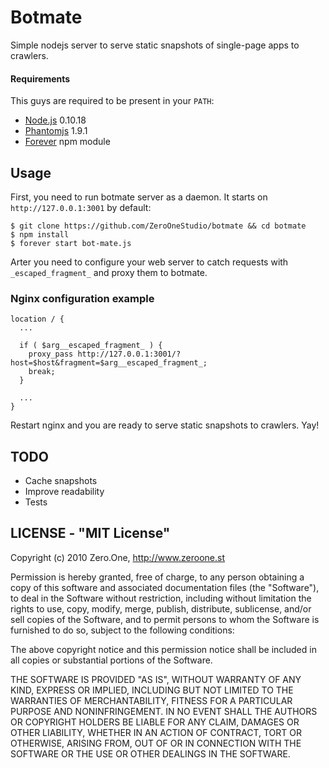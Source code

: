 # Botmate

Simple nodejs server to serve static snapshots of single-page apps to crawlers.

#### Requirements

This guys are required to be present in your `PATH`:

  - [Node.js](http://nodejs.org) 0.10.18
  - [Phantomjs](http://phantomjs.org) 1.9.1
  - [Forever](https://npmjs.org/package/forever) npm module

## Usage

First, you need to run botmate server as a daemon. It starts on `http://127.0.0.1:3001` by default:

    $ git clone https://github.com/ZeroOneStudio/botmate && cd botmate
    $ npm install
    $ forever start bot-mate.js
    
Arter you need to configure your web server to catch requests with `_escaped_fragment_` and proxy them to botmate.


### Nginx configuration example

    location / {
      ...

      if ( $arg__escaped_fragment_ ) {
        proxy_pass http://127.0.0.1:3001/?host=$host&fragment=$arg__escaped_fragment_;
        break;
      }

      ...
    }
    
Restart nginx and you are ready to serve static snapshots to crawlers. Yay!

## TODO

  - Cache snapshots
  - Improve readability
  - Tests

## LICENSE - "MIT License"

Copyright (c) 2010 Zero.One, http://www.zeroone.st

Permission is hereby granted, free of charge, to any person
obtaining a copy of this software and associated documentation
files (the "Software"), to deal in the Software without
restriction, including without limitation the rights to use,
copy, modify, merge, publish, distribute, sublicense, and/or sell
copies of the Software, and to permit persons to whom the
Software is furnished to do so, subject to the following
conditions:

The above copyright notice and this permission notice shall be
included in all copies or substantial portions of the Software.

THE SOFTWARE IS PROVIDED "AS IS", WITHOUT WARRANTY OF ANY KIND,
EXPRESS OR IMPLIED, INCLUDING BUT NOT LIMITED TO THE WARRANTIES
OF MERCHANTABILITY, FITNESS FOR A PARTICULAR PURPOSE AND
NONINFRINGEMENT. IN NO EVENT SHALL THE AUTHORS OR COPYRIGHT
HOLDERS BE LIABLE FOR ANY CLAIM, DAMAGES OR OTHER LIABILITY,
WHETHER IN AN ACTION OF CONTRACT, TORT OR OTHERWISE, ARISING
FROM, OUT OF OR IN CONNECTION WITH THE SOFTWARE OR THE USE OR
OTHER DEALINGS IN THE SOFTWARE.
